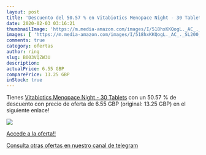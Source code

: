 ```yaml
---
layout: post
title: 'Descuento del 50.57 % en Vitabiotics Menopace Night - 30 Tablets'
date: 2020-02-03 03:16:21
thumbnailImage: 'https://m.media-amazon.com/images/I/518hxKKQogL._AC_._SL200_.jpg'
images: [ 'https://m.media-amazon.com/images/I/518hxKKQogL._AC_._SL200_.jpg' ]
comments: true
category: ofertas
author: ring
slug: B003VQZW3U
description:
actualPrice: 6.55 GBP
comparePrice: 13.25 GBP
inStock: true
---
```


Tienes [Vitabiotics Menopace Night - 30 Tablets](https://www.amazon.com/dp/B003VQZW3U/?tag=redken08-20) con un 50.57 % de descuento con precio de oferta de 6.55 GBP (original: 13.25 GBP) en el siguiente enlace!

[![](https://m.media-amazon.com/images/I/518hxKKQogL._AC_._SL200_.jpg)](https://www.amazon.com/dp/B003VQZW3U/?tag=redken08-20)

[Accede a la oferta!!](https://www.amazon.com/dp/B003VQZW3U/?tag=redken08-20)

[Consulta otras ofertas en nuestro canal de telegram](https://t.me/s/ofertas25)
